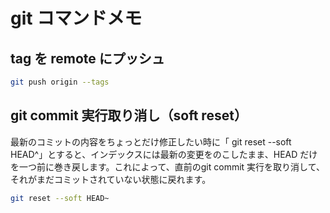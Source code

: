 # git コマンドメモ

## tag を remote にプッシュ

```bash
git push origin --tags
```

## git commit 実行取り消し（soft reset）

最新のコミットの内容をちょっとだけ修正したい時に「 git reset --soft HEAD^」とすると、インデックスには最新の変更をのこしたまま、HEAD だけを一つ前に巻き戻します。これによって、直前のgit commit 実行を取り消して、それがまだコミットされていない状態に戻れます。

```bash
git reset --soft HEAD~
```
